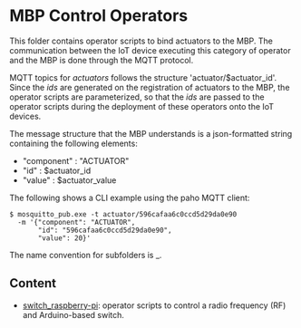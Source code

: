 # MBP Control Operators

This folder contains operator scripts to bind actuators to the MBP. The communication between the IoT device executing this category of operator and the MBP is done through the MQTT protocol. 

MQTT topics for *actuators* follows the structure 'actuator/$actuator_id'. Since the *ids* are generated on the registration of actuators to the MBP, the operator scripts are parameterized, so that the *ids* are passed to the operator scripts during the deployment of these operators onto the IoT devices.

The message structure that the MBP understands is a json-formatted string containing the following elements:
 - "component" : "ACTUATOR"
 - "id" : $actuator_id
 - "value" : $actuator_value

The following shows a CLI example using the paho MQTT client: 
    
    $ mosquitto_pub.exe -t actuator/596cafaa6c0ccd5d29da0e90 
      -m '{"component": "ACTUATOR", 
           "id": "596cafaa6c0ccd5d29da0e90", 
           "value": 20}'

The name convention for subfolders is <actuator-type>_<IoT-device-type>.

## Content

- [switch_raspberry-pi](switch_raspberry-pi): operator scripts to control a radio frequency (RF) and Arduino-based switch.